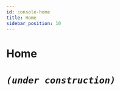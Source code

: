 ```yaml
---
id: console-home  
title: Home  
sidebar_position: 10
---
```


# Home

# **_`(under construction)`_**